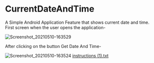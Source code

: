 # CurrentDateAndTime
A Simple Android Application Feature that shows current date and time.
First screen when the user opens the application-

![Screenshot_20210510-163529](https://user-images.githubusercontent.com/64889275/117650118-eedf4400-b1ad-11eb-8377-888442f8adc3.png)


After clicking on the button Get Date And Time-

![Screenshot_20210510-163524](https://user-images.githubusercontent.com/64889275/117650231-17ffd480-b1ae-11eb-98f4-bcde09518401.png)
[instructions (1).txt](https://github.com/anjali628/CurrentDateAndTime/files/6451557/instructions.1.txt)

